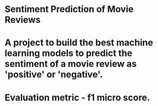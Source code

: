 # Sentiment Prediction of Movie Reviews
# A project to build the best machine learning models to predict the sentiment of a movie review as 'positive' or 'negative'.
# Evaluation metric - f1 micro score.
